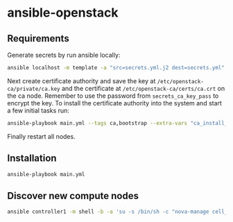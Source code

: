 # ansible-openstack

## Requirements

Generate secrets by run ansible locally:

```sh
ansible localhost -m template -a "src=secrets.yml.j2 dest=secrets.yml"
```

Next create certificate authority and save the key at `/etc/openstack-ca/private/ca.key` 
and the certificate at `/etc/openstack-ca/certs/ca.crt` on the ca node. Remember to use
the password from `secrets_ca_key_pass` to encrypt the key.
To install the certificate authority into the system and start a few initial tasks run:

```sh
ansible-playbook main.yml --tags ca,bootstrap --extra-vars "ca_install_trust=true"
```

Finally restart all nodes.

## Installation

```sh
ansible-playbook main.yml
```

## Discover new compute nodes

```sh
ansible controller1 -m shell -b -a 'su -s /bin/sh -c "nova-manage cell_v2 discover_hosts" nova'
```

